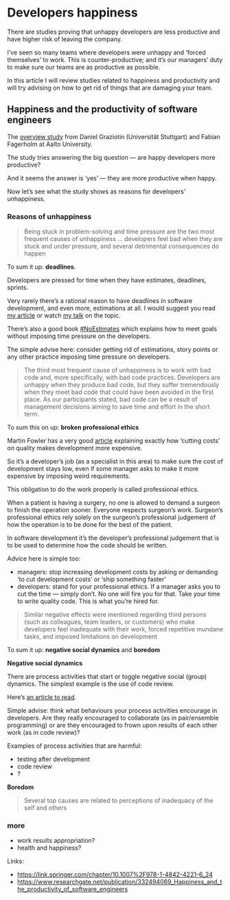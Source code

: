 # Developers happiness

There are studies proving that unhappy developers are less productive and have higher risk of leaving the company.

I’ve seen so many teams where developers were unhappy and ‘forced themselves’ to work. This is counter-productive; and it’s our managers’ duty to make sure our teams are as productive as possible.

In this article I will review studies related to happiness and productivity and will try advising on how to get rid of things that are damaging your team.

## Happiness and the productivity of software engineers

The [overview study](https://www.researchgate.net/publication/332494069_Happiness_and_the_productivity_of_software_engineers) from Daniel Graziotin (Universität Stuttgart) and Fabian Fagerholm at Aalto University.

The study tries answering the big question — are happy developers more productive?

And it seems the answer is ‘yes’ — they are more productive when happy.

Now let’s see what the study shows as reasons for developers’ unhappiness.

### Reasons of unhappiness

> Being stuck in problem-solving and time pressure are the two most frequent causes of unhappiness
> ...
> developers feel bad when they are stuck and under pressure, and several detrimental consequences do happen

To sum it up: **deadlines**.

Developers are pressed for time when they have estimates, deadlines, sprints.

Very rarely there’s a rational reason to have deadlines in software development, and even more, estimations at all. I would suggest you read [my article](estimations_en.md) or watch [my talk](https://www.youtube.com/watch?v=tqoJOEjeAEw) on the topic.

There’s also a good book [#NoEstimates](http://noestimatesbook.com) which explains how to meet goals without imposing time pressure on the developers.

The simple advise here: consider getting rid of estimations, story points or any other practice imposing time pressure on developers.

> The third most frequent cause of unhappiness is to work with bad code and, more specifically, with bad code practices. Developers are unhappy when they produce bad code, but they suffer tremendously when they meet bad code that could have been avoided in the first place. As our participants stated, bad code can be a result of management decisions aiming to save time and effort in the short term.

To sum this on up: **broken professional ethics**

Martin Fowler has a very good [article](https://martinfowler.com/articles/is-quality-worth-cost.html) explaining exactly how ‘cutting costs’ on quality makes development more expensive.

So it’s a developer’s job (as a specialist in this area) to make sure the cost of development stays low, even if some manager asks to make it more expensive by imposing weird requirements.

This obligation to do the work properly is called professional ethics.

When a patient is having a surgery, no one is allowed to demand a surgeon to finish the operation sooner. Everyone respects surgeon’s work. Surgeon’s professional ethics rely solely on the surgeon’s professional judgement of how the operation is to be done for the best of the patient.

In software development it’s the developer’s professional judgement that is to be used to determine how the code should be written.

Advice here is simple too:
- managers: stop increasing development costs by asking or demanding ‘to cut development costs’ or ‘ship something faster’
- developers: stand for your professional ethics. If a manager asks you to cut the time — simply don’t. No one will fire you for that. Take your time to write quality code. This is what you’re hired for.

> Similar negative effects were mentioned regarding third persons (such as colleagues, team leaders, or customers) who make developers feel inadequate with their work, forced repetitive mundane tasks, and imposed limitations on development

To sum it up: **negative social dynamics** and **boredom**

**Negative social dynamics**

There are process activities that start or toggle negative social (group) dynamics. The simplest example is the use of code review.

Here’s [an article to read](https://hackernoon.com/code-review-its-bad-expensive-and-ineffective-in-most-cases).

Simple advise: think what behaviours your process activities encourage in developers. Are they really encouraged to collaborate (as in pair/ensemble programming) or are they encouraged to frown upon results of each other work (as in code review)?

Examples of process activities that are harmful:
- testing after development
- code review
- ?

**Boredom**

> Several top causes are related to perceptions of inadequacy of the self and others



### more

- work results appropriation?
- health and happiness?

Links:
- https://link.springer.com/chapter/10.1007%2F978-1-4842-4221-6_24
- https://www.researchgate.net/publication/332494069_Happiness_and_the_productivity_of_software_engineers






